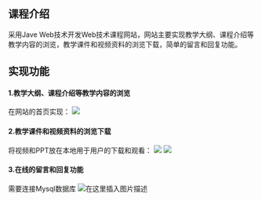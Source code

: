 ## 课程介绍
采用Jave Web技术开发Web技术课程网站，网站主要实现教学大纲、课程介绍等教学内容的浏览，教学课件和视频资料的浏览下载，简单的留言和回复功能。

## 实现功能
#### 1.教学大纲、课程介绍等教学内容的浏览
在网站的首页实现：
![](https://i.imgur.com/OHujjgq.png)
#### 2.教学课件和视频资料的浏览下载
将视频和PPT放在本地用于用户的下载和观看：
![](https://i.imgur.com/rPWSIcM.png)
![](https://i.imgur.com/NycgoaK.png)
#### 3.在线的留言和回复功能
需要连接Mysql数据库
![在这里插入图片描述](https://img-blog.csdnimg.cn/20200403112914375.png?x-oss-process=image/watermark,type_ZmFuZ3poZW5naGVpdGk,shadow_10,text_aHR0cHM6Ly9ibG9nLmNzZG4ubmV0L2pvZXlfcm8=,size_16,color_FFFFFF,t_70)